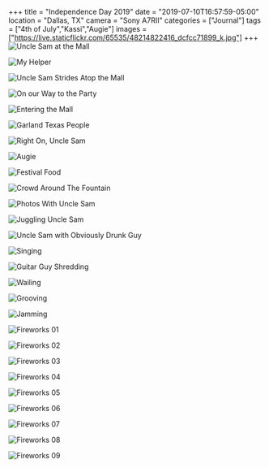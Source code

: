 +++
title = "Independence Day 2019"
date = "2019-07-10T16:57:59-05:00"
location = "Dallas, TX"
camera = "Sony A7RII"
categories = ["Journal"]
tags = ["4th of July","Kassi","Augie"]
images = ["https://live.staticflickr.com/65535/48214822416_dcfcc71899_k.jpg"]
+++
![Uncle Sam at the Mall](https://live.staticflickr.com/65535/48214822416_dcfcc71899_k.jpg)
<!--more-->

![My Helper](https://live.staticflickr.com/65535/48214819506_f0481f6004_k.jpg)

![Uncle Sam Strides Atop the Mall](https://live.staticflickr.com/65535/48214871952_12646fb980_k.jpg)

![On our Way to the Party](https://live.staticflickr.com/65535/48214819121_683c4f5b13_k.jpg)

![Entering the Mall](https://live.staticflickr.com/65535/48214870127_7d896c07d7_k.jpg)

![Garland Texas People](https://live.staticflickr.com/65535/48214877167_a8f2fde374_k.jpg)

![Right On, Uncle Sam](https://live.staticflickr.com/65535/48214817506_36eacb0568_k.jpg)

![Augie](https://live.staticflickr.com/65535/48214817906_4cf5ed5785_k.jpg)

![Festival Food](https://live.staticflickr.com/65535/48214871352_bb73368a3e_k.jpg)

![Crowd Around The Fountain](https://live.staticflickr.com/65535/48214876247_ea7510da25_k.jpg)

![Photos With Uncle Sam](https://live.staticflickr.com/65535/48214877497_02595d2cb8_k.jpg)

![Juggling Uncle Sam](https://live.staticflickr.com/65535/48214876947_7b393f7a1b_k.jpg)

![Uncle Sam with Obviously Drunk Guy](https://live.staticflickr.com/65535/48214818881_95aa47374c_k.jpg)

![Singing](https://live.staticflickr.com/65535/48214874882_139c1b61b4_k.jpg)

![Guitar Guy Shredding](https://live.staticflickr.com/65535/48214871577_c10a3ff872_k.jpg)

![Wailing](https://live.staticflickr.com/65535/48214821406_128a87a886_k.jpg)

![Grooving](https://live.staticflickr.com/65535/48214820951_62cee1c290_k.jpg)

![Jamming](https://live.staticflickr.com/65535/48214820756_f1f796623a_k.jpg)

![Fireworks 01](https://live.staticflickr.com/65535/48214820546_97e4e72663_k.jpg)

![Fireworks 02](https://live.staticflickr.com/65535/48214872827_f01c90ab58_k.jpg)

![Fireworks 03](https://live.staticflickr.com/65535/48214873382_9254eae7f2_k.jpg)

![Fireworks 04](https://live.staticflickr.com/65535/48214873667_daee6891f8_k.jpg)

![Fireworks 05](https://live.staticflickr.com/65535/48214874562_367d678e92_k.jpg)

![Fireworks 06](https://live.staticflickr.com/65535/48214823431_79f8eb7dde_k.jpg)

![Fireworks 07](https://live.staticflickr.com/65535/48214875237_facdaeeb11_k.jpg)

![Fireworks 08](https://live.staticflickr.com/65535/48214875727_cc5ffbbd4f_k.jpg)

![Fireworks 09](https://live.staticflickr.com/65535/48214876512_801c8cd02c_k.jpg)

